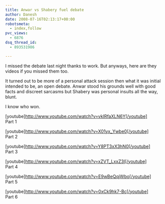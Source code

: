 ```yaml
---
title: Anwar vs Shabery fuel debate
author: Danesh
date: 2008-07-16T02:13:17+00:00
robotsmeta:
  - index,follow
pvc_views:
  - 6876
dsq_thread_id:
  - 893531986

---
```

I missed the debate last night thanks to work. But anyways, here are they videos if you missed them too.

It turned out to be more of a personal attack session then what it was initial intended to be, an open debate. Anwar stood his grounds well with good facts and discreet sarcasms but Shabery was personal insults all the way, blunt.

I know who won.

[youtube]http://www.youtube.com/watch?v=vkIRfaXLN6Y[/youtube]  
Part 1

<!--more-->

[youtube]http://www.youtube.com/watch?v=X01yx_Ywbe0[/youtube]  
Part 2

[youtube]http://www.youtube.com/watch?v=Y8PT3xX3hN0[/youtube]  
Part 3

[youtube]http://www.youtube.com/watch?v=xZVT_LxxZ3I[/youtube]  
Part 4

[youtube]http://www.youtube.com/watch?v=E9wBeQqjWbo[/youtube]  
Part 5

[youtube]http://www.youtube.com/watch?v=0xCk9hk7-Bc[/youtube]  
Part 6